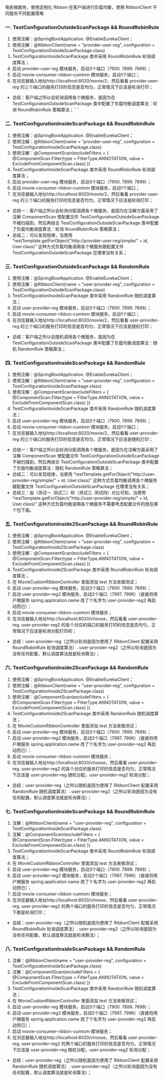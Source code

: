 电影微服务，使用定制化 Ribbon 在客户端进行负载均衡，使用 RibbonClient 不同服务不同配置策略
### 一. TestConfigurationOutsideScanPackage && RoundRobinRule
 1. 使用注解：@SpringBootApplication. @EnableEurekaClient；
 2. 使用注解：@RibbonClient(name = "provider-user-reg", configuration = TestConfigurationOutsideScanPackage.class)
 3. TestConfigurationInsideScanPackage 类中采用 RoundRobinRule 轮询调度算法；
 4. 启动 provider-user-reg 模块服务，启动3个端口（7900. 7899. 7898）；
 5. 启动 movie-consumer-ribbon-cumtom 模块服务，启动1个端口；
 6. 在浏览器输入地址http://localhost:8020/movie/2，然后看看 provider-user-reg 的三个端口的服务打印的信息是否均匀，正常情况下应该是轮询打印；
 * 总结：客户端之所以会轮询调用各个微服务，是因为在 TestConfigurationOutsideScanPackage 类中配置了负载均衡调度算法：轮询 RoundRobinRule 策略算法；````
 
 ### 二. TestConfigurationInsideScanPackage && RoundRobinRule
  1. 使用注解：@SpringBootApplication. @EnableEurekaClient；
  2. 使用注解：@RibbonClient(name = "provider-user-reg", configuration = TestConfigurationInsideScanPackage.class)
  3. 使用注解：@ComponentScan(excludeFilters = { @ComponentScan.Filter(type = FilterType.ANNOTATION, value = ExcludeFromComponentScan.class) })
  4. TestConfigurationInsideScanPackage 类中采用 RoundRobinRule 轮询调度算法；
  5. 启动 provider-user-reg 模块服务，启动3个端口（7900. 7899. 7898）；
  6. 启动 movie-consumer-ribbon-cumtom 模块服务，启动1个端口；
  7. 在浏览器输入地址http://localhost:8020/movie/2，然后看看 provider-user-reg 的三个端口的服务打印的信息是否均匀，正常情况下应该是轮询打印；
 
  * 总结一：客户端之所以会轮询分配调用各个微服务，是因为在注解方面采用了注解 ComponentScan 使配置文件 TestConfigurationOutsideScanPackage 不被扫描到，然后再结合 TestConfigurationOutsideScanPackage 类中配置了负载均衡调度算法：轮询 RoundRobinRule 策略算法；
  * 总结二：可以发现规律，当使用 “restTemplate.getForObject("http://provider-user-reg/simple/" + id, User.class)” 这种方式负载均衡调用各个微服务跟配置文件 TestConfigurationOutsideScanPackage 在哪里没有关系；
  
### 三. TestConfigurationOutsideScanPackage && RandomRule
  
   1. 使用注解：@SpringBootApplication. @EnableEurekaClient；
   2. 使用注解：@RibbonClient(name = "user-provider-reg", configuration = TestConfigurationOutsideScanPackage.class)
   3. TestConfigurationInsideScanPackage 类中采用 RandomRule 随机调度算法；
   4. 启动 user-provider-reg 模块服务，启动3个端口（7900. 7899. 7898）；
   5. 启动 movie-consumer-ribbon-cumtom 模块服务，启动1个端口；
   6. 在浏览器输入地址http://localhost:8020/movie/2，然后看看 user-provider-reg 的三个端口的服务打印的信息是否均匀，正常情况下应该是随机打印；
   * 总结：客户端之所以会随机调用各个微服务，是因为在 TestConfigurationOutsideScanPackage 类中配置了负载均衡调度算法：随机 RandomRule 策略算法；
   
### 四. TestConfigurationInsideScanPackage && RandomRule   
1. 使用注解：@SpringBootApplication. @EnableEurekaClient；
2. 使用注解：@RibbonClient(name = "user-provider-reg", configuration = TestConfigurationInsideScanPackage.class)
3. 使用注解：@ComponentScan(excludeFilters = { @ComponentScan.Filter(type = FilterType.ANNOTATION, value = ExcludeFromComponentScan.class) })
4. TestConfigurationInsideScanPackage 类中采用 RandomRule 随机调度算法；
5. 启动 user-provider-reg 模块服务，启动3个端口（7900. 7899. 7898）；
6. 启动 movie-consumer-ribbon-cumtom 模块服务，启动1个端口；
7. 在浏览器输入地址http://localhost:8020/movie/2，然后看看 user-provider-reg 的三个端口的服务打印的信息是否均匀，正常情况下应该是随机打印；

* 总结一：客户端之所以会轮询分配调用各个微服务，是因为在注解方面采用了注解 ComponentScan 使配置文件 TestConfigurationOutsideScanPackage 不被扫描到，然后再结合 TestConfigurationOutsideScanPackage 类中配置了负载均衡调度算法：随机 RandomRule 策略算法；
* 总结二：可以发现规律，当使用 “restTemplate.getForObject("http://user-provider-reg/simple/" + id, User.class)” 这种方式负载均衡调用各个微服务跟配置文件 TestConfigurationOutsideScanPackage 在哪里没有关系；
* 总结三：由（测试一. 测试二）和（测试三. 测试四）对比可知，当使用 “restTemplate.getForObject("http://user-provider-reg/simple/" + id, User.class)” 这种方式负载均衡调用各个微服务不需要考虑配置文件的放在哪个包下面。

### 五. TestConfigurationInside2ScanPackage && RoundRobinRule
 1. 使用注解：@SpringBootApplication. @EnableEurekaClient；
 2. 使用注解：@RibbonClient(name = "user-provider-reg", configuration = TestConfigurationInside2ScanPackage.class)
 3. 使用注解：@ComponentScan(excludeFilters = { @ComponentScan.Filter(type = FilterType.ANNOTATION, value = ExcludeFromComponentScan.class) })
 3. TestConfigurationInside2ScanPackage 类中采用 RoundRobinRule 轮询调度算法；
 4. 在 MovieCustomRibbonController 里面添加 test 方法来做测试；
 5. 启动 user-provider-reg 模块服务，启动3个端口（7900. 7899. 7898）；
 6. 启动 user-provider-reg2 模块服务，启动2个端口（7997. 7996）（直接将用户微服务 spring.application.name 改了个名字为 user-provider-reg2 再启动而已）；
 7. 启动 movie-consumer-ribbon-cumtom 模块服务；
 8. 在浏览器输入地址http://localhost:8020/choose，然后看看 user-provider-reg. user-provider-reg2 的各个对应的端口的服务打印的信息是否均匀，正常情况下应该是轮询分配打印的；
 * 总结：user-provider-reg（之所以轮询是因为使用了 RibbonClient 配置采用 RoundRobinRule 轮询调度算法）. user-provider-reg2（之所以轮询是因为没有任何配置，默认调度算法就是轮询算法）；

### 六. TestConfigurationInside2ScanPackage && RandomRule
 1. 使用注解：@SpringBootApplication. @EnableEurekaClient；
 2. 使用注解：@RibbonClient(name = "user-provider-reg", configuration = TestConfigurationInside2ScanPackage.class)
 3. 使用注解：@ComponentScan(excludeFilters = { @ComponentScan.Filter(type = FilterType.ANNOTATION, value = ExcludeFromComponentScan.class) })
 3. TestConfigurationInside2ScanPackage 类中采用 RandomRule 随机调度算法；
 4. 在 MovieCustomRibbonController 里面添加 test 方法来做测试；
 5. 启动 user-provider-reg 模块服务，启动3个端口（7900. 7899. 7898）；
 6. 启动 user-provider-reg2 模块服务，启动2个端口（7997. 7996）（直接将用户微服务 spring.application.name 改了个名字为 user-provider-reg2 再启动而已）；
 7. 启动 movie-consumer-ribbon-cumtom 模块服务；
 8. 在浏览器输入地址http://localhost:8020/choose，然后看看 user-provider-reg. user-provider-reg2 的各个对应的服务打印的信息是否均匀，正常情况下应该是 user-provider-reg 随机分配，user-provider-reg2 轮询分配；
 * 总结：user-provider-reg（之所以随机是因为使用了 RibbonClient 配置采用 RandomRule 随机调度算法）. user-provider-reg2（之所以轮询是因为没有任何配置，默认调度算法就是轮询算法）；
 
 ### 七. TestConfigurationInsideScanPackage && RoundRobinRule
  1. 注解：@RibbonClient(name = "user-provider-reg", configuration = TestConfigurationInsideScanPackage.class)
  2. 注解：@ComponentScan(excludeFilters = { @ComponentScan.Filter(type = FilterType.ANNOTATION, value = ExcludeFromComponentScan.class) })
  3. TestConfigurationInsideScanPackage 类中采用 RoundRobinRule 轮询调度算法；
  4. 在 MovieCustomRibbonController 里面添加 test 方法来做测试；
  5. 启动 user-provider-reg 模块服务，启动3个端口（7900. 7899. 7898）；
  6. 启动 user-provider-reg2 模块服务，启动2个端口（7997. 7996）（直接将用户微服务 spring.application.name 改了个名字为 user-provider-reg2 再启动而已）；
  7. 启动 movie-consumer-ribbon-cumtom 模块服务；
  8. 在浏览器输入地址http://localhost:8020/choose，然后看看 user-provider-reg. user-provider-reg2 的两个端口的服务打印的信息是否均匀，正常情况下都是轮询打印；
  * 总结：user-provider-reg（之所以随机是因为使用了 RibbonClient 配置采用 RoundRobinRule 轮询调度算法）. user-provider-reg2（之所以轮询是因为没有任何配置，默认调度算法就是轮询算法）；
  
### 八. TestConfigurationInsideScanPackage && RandomRule
 1. 注解：@RibbonClient(name = "user-provider-reg", configuration = TestConfigurationInsideScanPackage.class)
 2. 注解：@ComponentScan(excludeFilters = { @ComponentScan.Filter(type = FilterType.ANNOTATION, value = ExcludeFromComponentScan.class) })
 3. TestConfigurationInsideScanPackage 类中采用 RandomRule 随机调度算法；
 4. 在 MovieCustomRibbonController 里面添加 test 方法来做测试；
 5. 启动 user-provider-reg 模块服务，启动3个端口（7900. 7899. 7898）；
 6. 启动 user-provider-reg2 模块服务，启动2个端口（7997. 7996）（直接将用户微服务 spring.application.name 改了个名字为 user-provider-reg2 再启动而已）；
 7. 启动 movie-consumer-ribbon-cumtom 模块服务；
 8. 在浏览器输入地址http://localhost:8020/choose，然后看看 user-provider-reg. user-provider-reg2 的两个端口的服务打印的信息是否均匀，正常情况下应该是 user-provider-reg 随机分配，user-provider-reg2 轮询分配；
 * 总结：user-provider-reg（之所以随机是因为使用了 RibbonClient 配置采用 RandomRule 随机调度算法）. user-provider-reg2（之所以轮询是因为没有任何配置，默认调度算法就是轮询算法）；  